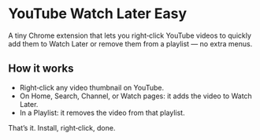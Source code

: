 # YouTube Watch Later Easy

A tiny Chrome extension that lets you right‑click YouTube videos to quickly add them to Watch Later or remove them from a playlist — no extra menus.

## How it works
- Right‑click any video thumbnail on YouTube.
- On Home, Search, Channel, or Watch pages: it adds the video to Watch Later.
- In a Playlist: it removes the video from that playlist.

That’s it. Install, right‑click, done.
